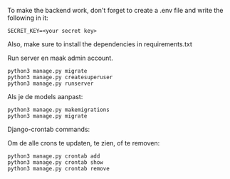
To make the backend work, don't forget to create a .env file and write the following in it:
```.env
SECRET_KEY=<your secret key>
```

Also, make sure to install the dependencies in requirements.txt

Run server en maak admin account.

```
python3 manage.py migrate
python3 manage.py createsuperuser
python3 manage.py runserver
```

Als je de models aanpast:

```
python3 manage.py makemigrations
python3 manage.py migrate
```

Django-crontab commands:

Om de alle crons te updaten, te zien, of te removen:
```
python3 manage.py crontab add
python3 manage.py crontab show
python3 manage.py crontab remove
```